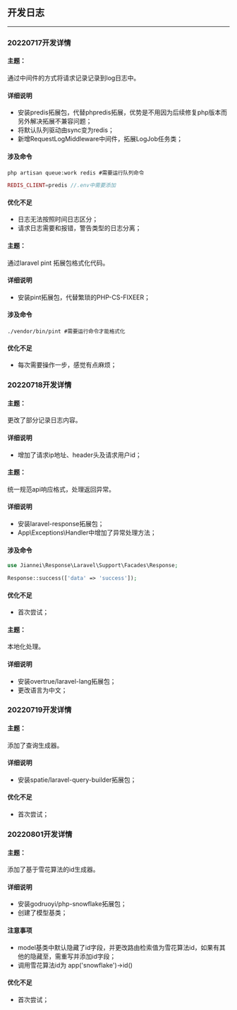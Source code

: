 ## 开发日志

------

### 20220717开发详情

#### 主题：

通过中间件的方式将请求记录记录到log日志中。

#### 详细说明

- 安装predis拓展包，代替phpredis拓展，优势是不用因为后续修复php版本而另外解决拓展不兼容问题；
- 将默认队列驱动由sync变为redis；
- 新增RequestLogMiddleware中间件，拓展LogJob任务类；

#### 涉及命令

```shell
php artisan queue:work redis #需要运行队列命令
```

```php
REDIS_CLIENT=predis //.env中需要添加
```

#### 优化不足

- 日志无法按照时间日志区分；
- 请求日志需要和报错，警告类型的日志分离；

#### 主题：

通过laravel pint 拓展包格式化代码。

#### 详细说明

- 安装pint拓展包，代替繁琐的PHP-CS-FIXEER；

#### 涉及命令

```shell
./vendor/bin/pint #需要运行命令才能格式化
```

#### 优化不足

- 每次需要操作一步，感觉有点麻烦；

### 20220718开发详情

#### 主题：

更改了部分记录日志内容。

#### 详细说明

- 增加了请求ip地址、header头及请求用户id；

#### 主题：

统一规范api响应格式，处理返回异常。

#### 详细说明

- 安装laravel-response拓展包；
- App\Exceptions\Handler中增加了异常处理方法；

#### 涉及命令

```php
use Jiannei\Response\Laravel\Support\Facades\Response;

Response::success(['data' => 'success']);
```

#### 优化不足

- 首次尝试；

#### 主题：

本地化处理。

#### 详细说明

- 安装overtrue/laravel-lang拓展包；
- 更改语言为中文；

### 20220719开发详情

#### 主题：

添加了查询生成器。

#### 详细说明

- 安装spatie/laravel-query-builder拓展包；

#### 优化不足

- 首次尝试；

### 20220801开发详情

#### 主题：

添加了基于雪花算法的id生成器。

#### 详细说明

- 安装godruoyi/php-snowflake拓展包；
- 创建了模型基类；

#### 注意事项
- model基类中默认隐藏了id字段，并更改路由检索值为雪花算法id，如果有其他的隐藏至，需重写并添加id字段；
- 调用雪花算法id为 app('snowflake')->id()
#### 优化不足

- 首次尝试；
